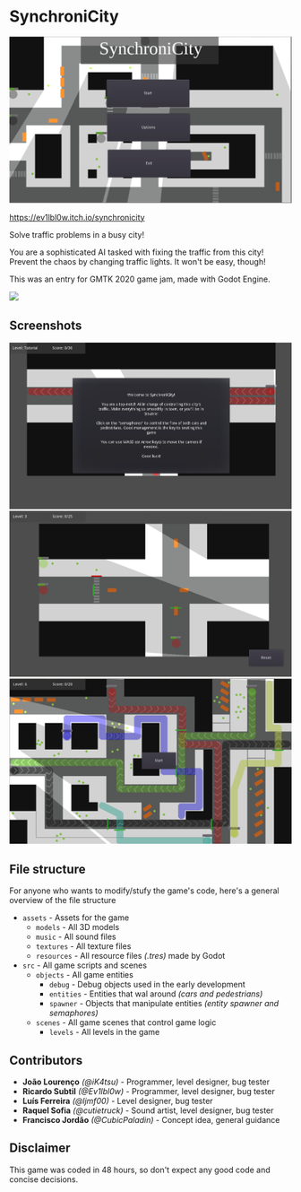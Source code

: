 # SynchroniCity

![](ss1.png)

https://ev1lbl0w.itch.io/synchronicity

Solve traffic problems in a busy city!

You are a sophisticated AI tasked with fixing the traffic from this city! Prevent the chaos by changing traffic lights. It won't be easy, though!

This was an entry for GMTK 2020 game jam, made with Godot Engine.

![](https://img.itch.zone/aW1hZ2UyL2phbS8xMTA2NS8zNDM0MTY1LnBuZw==/original/ZgF6D%2F.png)

## Screenshots

![](ss2.png)
![](ss3.png)
![](ss4.png)

## File structure
For anyone who wants to modify/stufy the game's code, here's a general overview of the file structure

- `assets` - Assets for the game
  - `models` - All 3D models
  - `music` - All sound files
  - `textures` - All texture files
  - `resources` - All resource files *(.tres)* made by Godot
- `src` - All game scripts and scenes
  - `objects` - All game entities
    - `debug` - Debug objects used in the early development
    - `entities` - Entities that wal around *(cars and pedestrians)*
    - `spawner` - Objects that manipulate entities *(entity spawner and semaphores)*
  - `scenes` - All game scenes that control game logic
    - `levels` - All levels in the game

## Contributors

- **João Lourenço** _(@iK4tsu)_ - Programmer, level designer, bug tester
- **Ricardo Subtil** _(@Ev1lbl0w)_ - Programmer, level designer, bug tester
- **Luís Ferreira** _(@ljmf00)_ - Level designer, bug tester
- **Raquel Sofia** _(@cutietruck)_ - Sound artist, level designer, bug tester
- **Francisco Jordão** _(@CubicPaladin)_ - Concept idea, general guidance

## Disclaimer

This game was coded in 48 hours, so don't expect any good code and concise decisions.